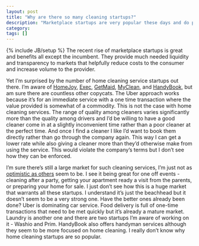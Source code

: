 ```yaml
---
layout: post
title: "Why are there so many cleaning startups?"
description: "Marketplace startups are very popular these days and do provide value but I'm just not sure why there are so many home cleaning ones out there. That doesn't seem to be the best market for this type of model."
category:
tags: []
---
```

{% include JB/setup %}
The recent rise of marketplace startups is great and benefits all except the incumbent. They provide much needed liquidity and transparency to markets that helpfully reduce costs to the consumer and increase volume to the provider.

Yet I’m surprised by the number of home cleaning service startups out there. I’m aware of <a href="https://www.homejoy.com/" target="_blank">HomeJoy</a>, <a href="https://iamexec.com/" target="_blank">Exec</a>, <a href="http://getmaid.com/" target="_blank">GetMaid</a>, <a href="https://www.myclean.com/" target="_blank">MyClean</a>, and <a href="http://www.handybook.com/" target="_blank">HandyBook</a>, but am sure there are countless other copycats. The Uber approach works because it’s for an immediate service with a one time transaction where the value provided is somewhat of a commodity. This is not the case with home cleaning services. The range of quality among cleaners varies significantly more than the quality among drivers and I’d be willing to have a good cleaner come in at a slightly inconvenient time rather than a poor cleaner at the perfect time. And once I find a cleaner I like I’d want to book them directly rather than go through the company again. This way I can get a lower rate while also giving a cleaner more than they’d otherwise make from using the service. This would violate the company’s terms but I don’t see how they can be enforced.

I’m sure there’s still a large market for such cleaning services, I’m just not as <a href="http://blogs.wsj.com/venturecapital/2013/12/05/homejoy-raises-38m-for-house-cleaning-on-demand/" target="_blank">optimistic as others</a> seem to be. I see it being great for one off events - cleaning after a party, getting your apartment ready a visit from the parents, or preparing your home for sale. I just don’t see how this is a huge market that warrants all these startups. I understand it’s just the beachhead but it doesn’t seem to be a very strong one. Have the better ones already been done? Uber is dominating car service. Food delivery is full of one-time transactions that need to be met quickly but it’s already a mature market. Laundry is another one and there are two startups I’m aware of working on it - Washio and Prim. HandyBook also offers handyman services although they seem to be more focused on home cleaning. I really don’t know why home cleaning startups are so popular.